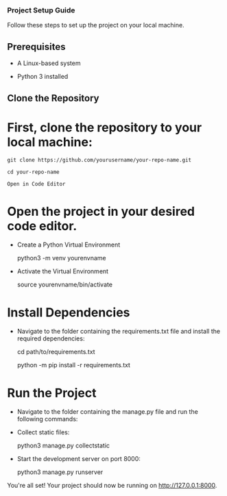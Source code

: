 ###  Project Setup Guide

Follow these steps to set up the project on your local machine.

##  Prerequisites

- A Linux-based system

- Python 3 installed


##  Clone the Repository

# First, clone the repository to your local machine:

    git clone https://github.com/yourusername/your-repo-name.git

    cd your-repo-name

    Open in Code Editor


# Open the project in your desired code editor.

- Create a Python Virtual Environment

    python3 -m venv yourenvname

- Activate the Virtual Environment

    source yourenvname/bin/activate


# Install Dependencies

- Navigate to the folder containing the requirements.txt file and install the required dependencies:

    cd path/to/requirements.txt

    python -m pip install -r requirements.txt


# Run the Project

- Navigate to the folder containing the manage.py file and run the following commands:

- Collect static files:

    python3 manage.py collectstatic

- Start the development server on port 8000:

    python3 manage.py runserver


You're all set! Your project should now be running on http://127.0.0.1:8000.


